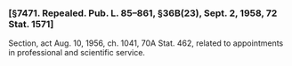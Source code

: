 ### [§7471. Repealed. Pub. L. 85–861, §36B(23), Sept. 2, 1958, 72 Stat. 1571] ###

Section, act Aug. 10, 1956, ch. 1041, 70A Stat. 462, related to appointments in professional and scientific service.